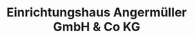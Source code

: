 ---
title: "Einrichtungshaus Angermüller GmbH & Co KG"
url: /salz/einrichtungshaus-angermueller-gmbh-und-co-kg/
shop: Möbel
---